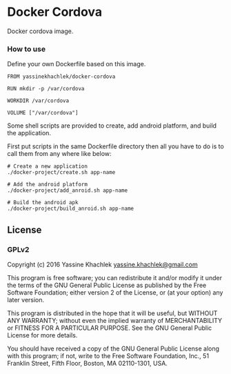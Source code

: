 # Docker Cordova

Docker cordova image.

### How to use

Define your own Dockerfile based on this image.

```shell
FROM yassinekhachlek/docker-cordova

RUN mkdir -p /var/cordova

WORKDIR /var/cordova

VOLUME ["/var/cordova"]
```

Some shell scripts are provided to create, add android platform, and build the application.

First put scripts in the same Dockerfile directory then all you have to do is to call them from any where like below:


```shell
# Create a new application
./docker-project/create.sh app-name

# Add the android platform
./docker-project/add_anroid.sh app-name

# Build the android apk
./docker-project/build_anroid.sh app-name
```

## License

### GPLv2

Copyright (c) 2016 Yassine Khachlek <yassine.khachlek@gmail.com>

This program is free software; you can redistribute it and/or
modify it under the terms of the GNU General Public License
as published by the Free Software Foundation; either version 2
of the License, or (at your option) any later version.

This program is distributed in the hope that it will be useful,
but WITHOUT ANY WARRANTY; without even the implied warranty of
MERCHANTABILITY or FITNESS FOR A PARTICULAR PURPOSE.  See the
GNU General Public License for more details.

You should have received a copy of the GNU General Public License
along with this program; if not, write to the Free Software
Foundation, Inc., 51 Franklin Street, Fifth Floor, Boston, MA  02110-1301, USA.